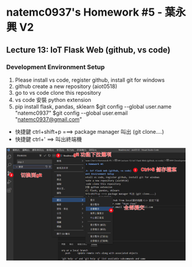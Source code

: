# natemc0937's Homework #5 - 葉永興 V2

## Lecture 13: IoT Flask Web (github, vs code)
### Development Environment Setup
1. Please install vs code, register github, install git for windows
2. github create a new repository (aiot0518)
3. go to vs code clone this repository  
4. vs code 安裝 python extension 
5. pip install flask, pandas, sklearn 
   $git config --global user.name "natemc0937"
   $git config --global user.email "natemc0937@gmail.com"
  * 快捷鍵 ctrl+shift+p ===> package manager 叫出 (git clone....)
  * 快捷鍵 ctrl+' ==> 叫出終端機 
 <img src="./step.jpg" height=300 /> 